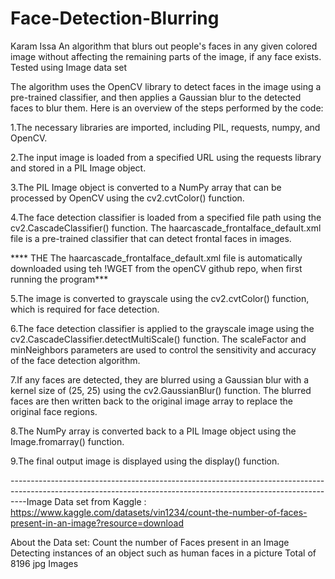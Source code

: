 # Face-Detection-Blurring
Karam Issa  An algorithm that blurs out people's faces in any given colored image without affecting the remaining parts of the image, if any face exists. Tested using Image data set 

The algorithm uses the OpenCV library to detect faces in the image using a pre-trained classifier, and then applies a Gaussian blur to the detected faces to blur them. Here is an overview of the steps performed by the code:


1.The necessary libraries are imported, including PIL, requests, numpy, and OpenCV.

2.The input image is loaded from a specified URL using the requests library and stored in a PIL Image object.

3.The PIL Image object is converted to a NumPy array that can be processed by OpenCV using the cv2.cvtColor() function.

4.The face detection classifier is loaded from a specified file path using the cv2.CascadeClassifier() function. The haarcascade_frontalface_default.xml file is a pre-trained classifier that can detect frontal faces in images.

 **** THE  The haarcascade_frontalface_default.xml file is automatically downloaded using teh !WGET from the openCV github repo, when first running the program***
 
5.The image is converted to grayscale using the cv2.cvtColor() function, which is required for face detection.

6.The face detection classifier is applied to the grayscale image using the cv2.CascadeClassifier.detectMultiScale() function. The scaleFactor and minNeighbors parameters are used to control the sensitivity and accuracy of the face detection algorithm.

7.If any faces are detected, they are blurred using a Gaussian blur with a kernel size of (25, 25) using the cv2.GaussianBlur() function. The blurred faces are then written back to the original image array to replace the original face regions.

8.The NumPy array is converted back to a PIL Image object using the Image.fromarray() function.

9.The final output image is displayed using the display() function.


----------------------------------------------------------------------------------------------------------------------------------------------------------------Image Data set from Kaggle : https://www.kaggle.com/datasets/vin1234/count-the-number-of-faces-present-in-an-image?resource=download


About the Data set: Count the number of Faces present in an Image
Detecting instances of an object such as human faces in a picture
Total of 8196 jpg Images 
